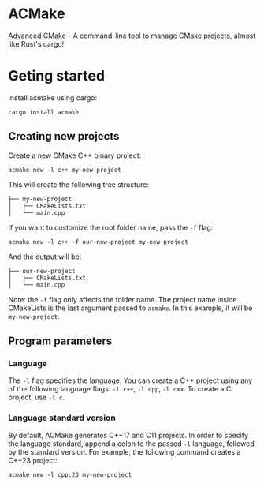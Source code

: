 # ACMake

Advanced CMake - A command-line tool to manage CMake projects, almost like Rust's cargo!

# Geting started

Install acmake using cargo:
```
cargo install acmake
```

## Creating new projects

Create a new CMake C++ binary project:
```
acmake new -l c++ my-new-project
```
This will create the following tree structure:
```
├── my-new-project
│   ├── CMakeLists.txt
│   └── main.cpp
```
If you want to customize the root folder name, pass the `-f` flag:
```
acmake new -l c++ -f our-new-project my-new-project
```
And the output will be:
```
├── our-new-project
│   ├── CMakeLists.txt
│   └── main.cpp
```
Note: the `-f` flag only affects the folder name.
The project name inside CMakeLists is the last argument passed to `acmake`.
In this example, it will be `my-new-project`.

## Program parameters

### Language
The `-l` flag specifies the language.
You can create a C++ project using any of the following language flags: `-l c++`, `-l cpp`, `-l cxx`.
To create a C project, use `-l c`.

### Language standard version
By default, ACMake generates C++17 and C11 projects.
In order to specify the language standard, append a colon to the passed `-l` language, followed by the standard version.
For example, the following command creates a C++23 project:
```
acmake new -l cpp:23 my-new-project
```
